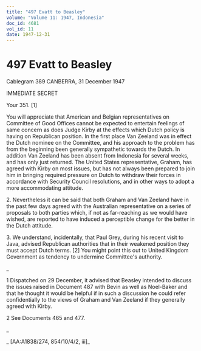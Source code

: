 ```yaml
---
title: "497 Evatt to Beasley"
volume: "Volume 11: 1947, Indonesia"
doc_id: 4681
vol_id: 11
date: 1947-12-31
---
```


# 497 Evatt to Beasley

Cablegram 389 CANBERRA, 31 December 1947

IMMEDIATE SECRET

Your 351. [1]

You will appreciate that American and Belgian representatives on Committee of Good Offices cannot be expected to entertain feelings of same concern as does Judge Kirby at the effects which Dutch policy is having on Republican position. In the first place Van Zeeland was in effect the Dutch nominee on the Committee, and his approach to the problem has from the beginning been generally sympathetic towards the Dutch. In addition Van Zeeland has been absent from Indonesia for several weeks, and has only just returned. The United States representative, Graham, has agreed with Kirby on most issues, but has not always been prepared to join him in bringing required pressure on Dutch to withdraw their forces in accordance with Security Council resolutions, and in other ways to adopt a more accommodating attitude.

2\. Nevertheless it can be said that both Graham and Van Zeeland have in the past few days agreed with the Australian representative on a series of proposals to both parties which, if not as far-reaching as we would have wished, are reported to have induced a perceptible change for the better in the Dutch attitude.

3\. We understand, incidentally, that Paul Grey, during his recent visit to Java, advised Republican authorities that in their weakened position they must accept Dutch terms. [2] You might point this out to United Kingdom Government as tendency to undermine Committee's authority.

_

1 Dispatched on 29 December, it advised that Beasley intended to discuss the issues raised in Document 487 with Bevin as well as Noel-Baker and that he thought it would be helpful if in such a discussion he could refer confidentially to the views of Graham and Van Zeeland if they generally agreed with Kirby.

2 See Documents 465 and 477.

_

_ [AA:A1838/274, 854/10/4/2, iii]_
